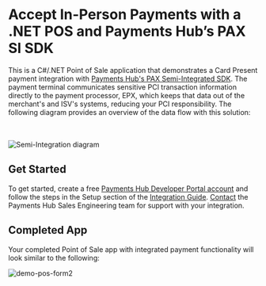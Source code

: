 # Accept In-Person Payments with a .NET POS and Payments Hub’s PAX SI SDK

This is a C#/.NET Point of Sale application that demonstrates a Card Present payment integration with [Payments Hub's PAX Semi-Integrated SDK](https://developer.paymentshub.com/products/card-present/si-sdks/pax-si-sdk). The payment terminal communicates sensitive PCI transaction information directly to the payment processor, EPX, which keeps that data out of the merchant's and ISV's systems, reducing your PCI responsibility. The following diagram provides an overview of the data flow with this solution:
<br><br><br>

![Semi-Integration diagram](https://github.com/PaymentsHubDevelopers/PaymentsHub-.NET-PAX-SI-SDK/assets/136620102/0325116f-421b-4a39-b5ce-684c36678a27)


## Get Started

To get started, create a free [Payments Hub Developer Portal account](https://developer.paymentshub.com/auth/signup) and follow the steps in the Setup section of the [Integration Guide](https://developer.paymentshub.com/products/card-present/si-sdks/pax-si-sdk/integration). [Contact](https://developer.paymentshub.com/contact) the Payments Hub Sales Engineering team for support with your integration.

## Completed App

Your completed Point of Sale app with integrated payment functionality will look similar to the following:

![demo-pos-form2](https://github.com/PaymentsHubDevelopers/PaymentsHub-.NET-PAX-SI-SDK/assets/136620102/5bbbf1b2-2018-47b9-85a1-49e5bcfd4c74)

